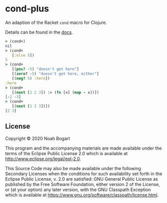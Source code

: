# cond-plus

An adaption of the Racket `cond` macro for Clojure.

Details can be found in the [docs](doc/intro.md).

```clojure
> (cond+)
nil
> (cond+
   [:else 5])
5
> (cond+
   [(pos? -5) "doesn't get here"]
   [(zero? -5) "doesn't get here, either"]
   [(neg? 5) :here])
:here
> (cond+
   [(next [1 2 3]) :> (fn [x] (map - x))])
[-2 -3]
> (cond+
   [(next [1 2 3])])
[2 3]
```


## License

Copyright © 2020 Noah Bogart

This program and the accompanying materials are made available under the
terms of the Eclipse Public License 2.0 which is available at
http://www.eclipse.org/legal/epl-2.0.

This Source Code may also be made available under the following Secondary
Licenses when the conditions for such availability set forth in the Eclipse
Public License, v. 2.0 are satisfied: GNU General Public License as published by
the Free Software Foundation, either version 2 of the License, or (at your
option) any later version, with the GNU Classpath Exception which is available
at https://www.gnu.org/software/classpath/license.html.

